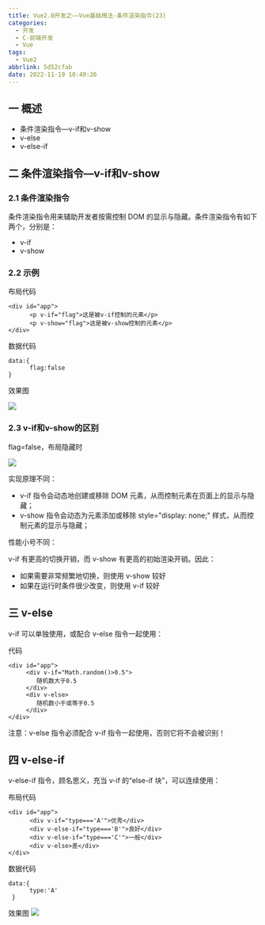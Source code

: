 ```yaml
---
title: Vue2.0开发之——Vue基础用法-条件渲染指令(23)
categories:
  - 开发
  - C-前端开发
  - Vue
tags:
  - Vue2
abbrlink: 5d52cfab
date: 2022-11-19 10:49:26
---
```

## 一 概述

* 条件渲染指令—v-if和v-show
* v-else
* v-else-if

<!--more-->

## 二 条件渲染指令—v-if和v-show

### 2.1 条件渲染指令

条件渲染指令用来辅助开发者按需控制 DOM 的显示与隐藏。条件渲染指令有如下两个，分别是：

* v-if
* v-show

### 2.2 示例

布局代码

```
<div id="app">
      <p v-if="flag">这是被v-if控制的元素</p>
      <p v-show="flag">这是被v-show控制的元素</p>
</div>
```

数据代码

```
data:{
      flag:false
}
```

效果图

![][1]

### 2.3 v-if和v-show的区别

flag=false，布局隐藏时

![][2]

实现原理不同：

* v-if 指令会动态地创建或移除 DOM 元素，从而控制元素在页面上的显示与隐藏；
* v-show 指令会动态为元素添加或移除 style="display: none;" 样式，从而控制元素的显示与隐藏；

性能小号不同：

v-if 有更高的切换开销，而 v-show 有更高的初始渲染开销。因此：

* 如果需要非常频繁地切换，则使用 v-show 较好
*  如果在运行时条件很少改变，则使用 v-if 较好

## 三 v-else

v-if 可以单独使用，或配合 v-else 指令一起使用：

代码

```
<div id="app">
     <div v-if="Math.random()>0.5">
        随机数大于0.5
     </div> 
     <div v-else>
        随机数小于或等于0.5
     </div> 
</div>
```

注意：v-else 指令必须配合 v-if 指令一起使用，否则它将不会被识别！

## 四 v-else-if

v-else-if 指令，顾名思义，充当 v-if 的“else-if 块”，可以连续使用：

布局代码

```
<div id="app">
      <div v-if="type==='A'">优秀</div> 
      <div v-else-if="type==='B'">良好</div> 
      <div v-else-if="type==='C'">一般</div> 
      <div v-else>差</div> 
</div>
```

数据代码

```
data:{
      type:'A'
 }
```

效果图
![][3]



[1]:https://cdn.staticaly.com/gh/PGzxc/CDN/master/blog-vue/vue02-23-v-if-show-sample.gif
[2]:https://cdn.staticaly.com/gh/PGzxc/CDN/master/blog-vue/vue02-23-v-if-show-diff.png
[3]:https://cdn.staticaly.com/gh/PGzxc/CDN/master/blog-vue/vue02-23-v-else-if-sample.gif